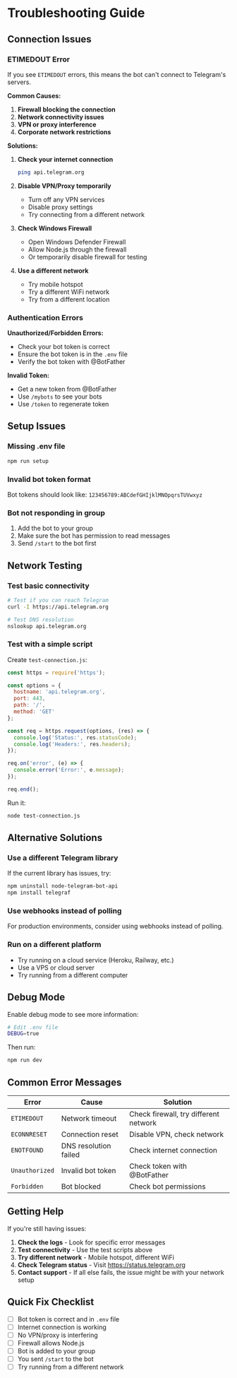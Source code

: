 # Troubleshooting Guide

## Connection Issues

### ETIMEDOUT Error
If you see `ETIMEDOUT` errors, this means the bot can't connect to Telegram's servers.

**Common Causes:**
1. **Firewall blocking the connection**
2. **Network connectivity issues**
3. **VPN or proxy interference**
4. **Corporate network restrictions**

**Solutions:**
1. **Check your internet connection**
   ```bash
   ping api.telegram.org
   ```

2. **Disable VPN/Proxy temporarily**
   - Turn off any VPN services
   - Disable proxy settings
   - Try connecting from a different network

3. **Check Windows Firewall**
   - Open Windows Defender Firewall
   - Allow Node.js through the firewall
   - Or temporarily disable firewall for testing

4. **Use a different network**
   - Try mobile hotspot
   - Try a different WiFi network
   - Try from a different location

### Authentication Errors

**Unauthorized/Forbidden Errors:**
- Check your bot token is correct
- Ensure the bot token is in the `.env` file
- Verify the bot token with @BotFather

**Invalid Token:**
- Get a new token from @BotFather
- Use `/mybots` to see your bots
- Use `/token` to regenerate token

## Setup Issues

### Missing .env file
```bash
npm run setup
```

### Invalid bot token format
Bot tokens should look like: `123456789:ABCdefGHIjklMNOpqrsTUVwxyz`

### Bot not responding in group
1. Add the bot to your group
2. Make sure the bot has permission to read messages
3. Send `/start` to the bot first

## Network Testing

### Test basic connectivity
```bash
# Test if you can reach Telegram
curl -I https://api.telegram.org

# Test DNS resolution
nslookup api.telegram.org
```

### Test with a simple script
Create `test-connection.js`:
```javascript
const https = require('https');

const options = {
  hostname: 'api.telegram.org',
  port: 443,
  path: '/',
  method: 'GET'
};

const req = https.request(options, (res) => {
  console.log('Status:', res.statusCode);
  console.log('Headers:', res.headers);
});

req.on('error', (e) => {
  console.error('Error:', e.message);
});

req.end();
```

Run it:
```bash
node test-connection.js
```

## Alternative Solutions

### Use a different Telegram library
If the current library has issues, try:
```bash
npm uninstall node-telegram-bot-api
npm install telegraf
```

### Use webhooks instead of polling
For production environments, consider using webhooks instead of polling.

### Run on a different platform
- Try running on a cloud service (Heroku, Railway, etc.)
- Use a VPS or cloud server
- Try running from a different computer

## Debug Mode

Enable debug mode to see more information:
```bash
# Edit .env file
DEBUG=true
```

Then run:
```bash
npm run dev
```

## Common Error Messages

| Error | Cause | Solution |
|-------|-------|----------|
| `ETIMEDOUT` | Network timeout | Check firewall, try different network |
| `ECONNRESET` | Connection reset | Disable VPN, check network |
| `ENOTFOUND` | DNS resolution failed | Check internet connection |
| `Unauthorized` | Invalid bot token | Check token with @BotFather |
| `Forbidden` | Bot blocked | Check bot permissions |

## Getting Help

If you're still having issues:

1. **Check the logs** - Look for specific error messages
2. **Test connectivity** - Use the test scripts above
3. **Try different network** - Mobile hotspot, different WiFi
4. **Check Telegram status** - Visit https://status.telegram.org
5. **Contact support** - If all else fails, the issue might be with your network setup

## Quick Fix Checklist

- [ ] Bot token is correct and in `.env` file
- [ ] Internet connection is working
- [ ] No VPN/proxy is interfering
- [ ] Firewall allows Node.js
- [ ] Bot is added to your group
- [ ] You sent `/start` to the bot
- [ ] Try running from a different network 